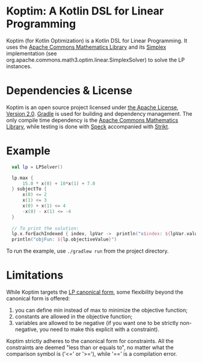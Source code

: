 # Koptim: A Kotlin DSL for Linear Programming

Koptim (for Kotlin Optimization) is a Kotlin DSL for Linear Programming. It uses the [Apache Commons Mathematics Library](http://commons.apache.org/proper/commons-math/) and its [Simplex](https://en.wikipedia.org/wiki/Simplex_algorithm) implementation (see org.apache.commons.math3.optim.linear.SimplexSolver) to solve the LP instances. 

# Dependencies & License

Koptim is an open source project licensed under [the Apache License, Version 2.0](http://www.apache.org/licenses/LICENSE-2.0.txt). 
[Gradle](https://gradle.org/) is used for building and dependency management.
The only compile time dependency is the [Apache Commons Mathematics Library](http://commons.apache.org/proper/commons-math/), while testing is done with [Speck](http://spekframework.org/) accompanied with [Strikt](https://strikt.io/).

# Example
```kotlin
  val lp = LPSolver()

  lp.max {
      15.0 * x(0) + 10*x(1) + 7.0
  } subjectTo {
      x(0) <= 2
      x(1) <= 3
      x(0) + x(1) <= 4
      -x(0) - x(1) <= -4
  }  
  
  // To print the solution: 
  lp.x.forEachIndexed { index, lpVar ->  println("x$index: ${lpVar.value}")}
  println("objFun: ${lp.objectiveValue}")    
```

To run the example, use `./gradlew run` from the project directory.

# Limitations
While Koptim targets the [LP canonical form](https://en.wikipedia.org/wiki/Linear_programming), some flexibility beyond the canonical form is offered:

1. you can define min instead of max to minimize the objective function;
2. constants are allowed in the objective function; 
3. variables are allowed to be negative (if you want one to be strictly non-negative, you need to make this explicit with a constraint).

Koptim strictly adheres to the canonical form for constraints. All the constraints are deemed "less than or equals to", no matter what the comparison symbol is ('<=' or '>='), while '==' is a compilation error.